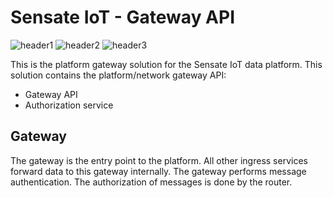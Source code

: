 # Sensate IoT - Gateway API

![header1] ![header2] ![header3]

This is the platform gateway solution for the Sensate IoT data platform. This
solution contains the platform/network gateway API:

- Gateway API
- Authorization service

## Gateway

The gateway is the entry point to the platform. All other ingress services forward
data to this gateway internally. The gateway performs message authentication. The
authorization of messages is done by the router.

[header1]: https://github.com/sensate-iot/platform-gateway/workflows/Docker/badge.svg "Docker Build"
[header2]: https://github.com/sensate-iot/platform-gateway/workflows/Format%20check/badge.svg ".NET format"
[header3]: https://img.shields.io/badge/version-v1.2.0-informational "Sensate IoT version"
